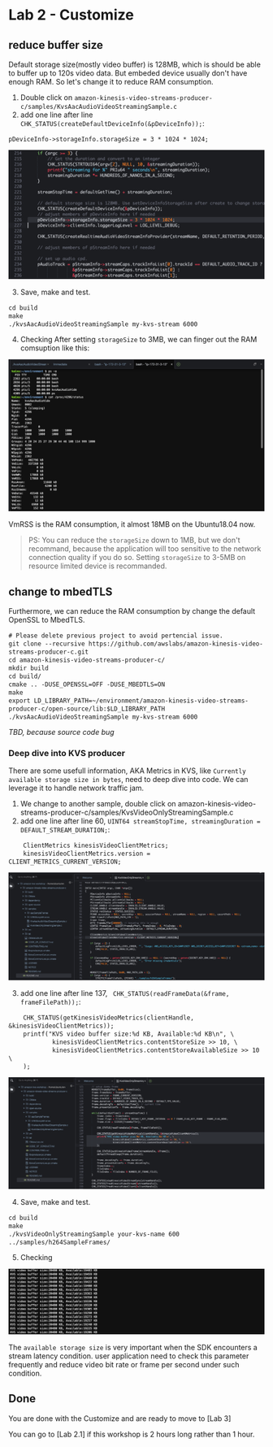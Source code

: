 # Lab 2 - Customize

## reduce buffer size

Default storage size(mostly video buffer) is 128MB, which is should be able to buffer up to 120s video data. But embeded device usually don't have enough RAM. So let's change it to reduce RAM consumption.

1. Double click on `amazon-kinesis-video-streams-producer-c/samples/KvsAacAudioVideoStreamingSample.c` 
2. add one line after line `CHK_STATUS(createDefaultDeviceInfo(&pDeviceInfo));`:
```
pDeviceInfo->storageInfo.storageSize = 3 * 1024 * 1024; 
```
![ram consumption](images/lab2/sourcecode-ram.png)


3. Save, make and test.
```
cd build
make
./kvsAacAudioVideoStreamingSample my-kvs-stream 6000
```
4. Checking
After setting `storageSize` to 3MB, we can finger out the RAM comsuption like this:

![ram consumption](images/lab2/kvs-ram-openSSL.png)

VmRSS is the RAM consumption, it almost 18MB on the Ubuntu18.04 now. 

> PS: You can reduce the `storageSize` down to 1MB, but we don't recommand, because  the application will too sensitive to the network connection quality if you do so. Setting `storageSize` to 3-5MB on resource limited device is recommanded.


## change to mbedTLS

Furthermore, we can reduce the RAM consumption by change the default OpenSSL to MbedTLS.


```
# Please delete previous project to avoid pertencial issue.
git clone --recursive https://github.com/awslabs/amazon-kinesis-video-streams-producer-c.git
cd amazon-kinesis-video-streams-producer-c/
mkdir build
cd build/ 
cmake .. -DUSE_OPENSSL=OFF -DUSE_MBEDTLS=ON
make
export LD_LIBRARY_PATH=~/environment/amazon-kinesis-video-streams-producer-c/open-source/lib:$LD_LIBRARY_PATH
./kvsAacAudioVideoStreamingSample my-kvs-stream 6000
```

*TBD, because source code bug*



### Deep dive into KVS producer

There are some usefull information, AKA Metrics in KVS, like `Currently available storage size in bytes`, need to deep dive into code. We can leverage it to handle network traffic jam.

1. We change to another sample, double click on amazon-kinesis-video-streams-producer-c/samples/KvsVideoOnlyStreamingSample.c 
2. add one line after line 60, ` UINT64 streamStopTime, streamingDuration = DEFAULT_STREAM_DURATION;
`:
```
    ClientMetrics kinesisVideoClientMetrics;
    kinesisVideoClientMetrics.version = CLIENT_METRICS_CURRENT_VERSION;
```
![metrics1](images/lab2/kvs-metrics-1.png)

3. add one line after line 137, ` CHK_STATUS(readFrameData(&frame, frameFilePath));`:
```
    CHK_STATUS(getKinesisVideoMetrics(clientHandle, &kinesisVideoClientMetrics));
    printf("KVS video buffer size:%d KB, Available:%d KB\n", \
            kinesisVideoClientMetrics.contentStoreSize >> 10, \
            kinesisVideoClientMetrics.contentStoreAvailableSize >> 10 \
    );
```
![metrics2](images/lab2/kvs-metrics-2.png)


4. Save, make and test.
```
cd build
make
./kvsVideoOnlyStreamingSample your-kvs-name 600 ../samples/h264SampleFrames/
```

5. Checking

![metrics-result](images/lab2/kvs-metrics-result.png)

The `available storage size` is very important when the SDK encounters a stream latency condition. user application need to check this parameter frequently and reduce video bit rate or frame per second under such condition. 



## Done

You are done with the Customize and are ready to move to [Lab 3]

You can go to [Lab 2.1] if this workshop is 2 hours long rather than 1 hour.